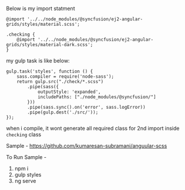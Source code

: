 Below is my import statment

```
@import '../../node_modules/@syncfusion/ej2-angular-grids/styles/material.scss';

.checking {
    @import '../../node_modules/@syncfusion/ej2-angular-grids/styles/material-dark.scss';
}
```
my gulp task is like below:

```
gulp.task('styles', function () {
    sass.compiler = require('node-sass');
    return gulp.src("./check/*.scss")
        .pipe(sass({
            outputStyle: 'expanded',
            includePaths: ["./node_modules/@syncfusion/"]
        }))
        .pipe(sass.sync().on('error', sass.logError))
        .pipe(gulp.dest('./src/'));
});

```

when i compile, it wont generate all required class for 2nd import inside `checking` class

Sample - https://github.com/kumaresan-subramani/anguular-scss

To Run Sample - 

1. npm i
2. gulp styles
3. ng serve
